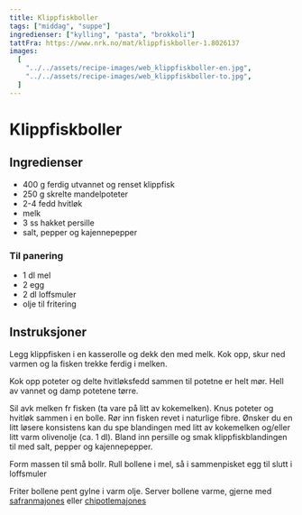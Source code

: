 ```yaml
---
title: Klippfiskboller
tags: ["middag", "suppe"]
ingredienser: ["kylling", "pasta", "brokkoli"]
tattFra: https://www.nrk.no/mat/klippfiskboller-1.8026137
images:
  [
    "../../assets/recipe-images/web_klippfiskboller-en.jpg",
    "../../assets/recipe-images/web_klippfiskboller-to.jpg",
  ]
---
```


# Klippfiskboller

## Ingredienser

- 400 g ferdig utvannet og renset klippfisk
- 250 g skrelte mandelpoteter
- 2-4 fedd hvitløk
- melk
- 3 ss hakket persille
- salt, pepper og kajennepepper

### Til panering

- 1 dl mel
- 2 egg
- 2 dl loffsmuler
- olje til fritering

## Instruksjoner

Legg klippfisken i en kasserolle og dekk den med melk. Kok opp, skur ned varmen og la fisken trekke ferdig i melken.

Kok opp poteter og delte hvitløksfedd sammen til potetne er helt mør. Hell av vannet og damp potetene tørre.

Sil avk melken fr fisken (ta vare på litt av kokemelken). Knus poteter og hvitløk sammen i en bolle. Rør inn fisken revet i naturlige fibre. Ønsker du en litt løsere konsistens kan du spe blandingen med litt av kokemelken og/eller litt varm olivenolje (ca. 1 dl). Bland inn persille og smak klippfiskblandingen til med salt, pepper og kajennepepper.

Form massen til små bollr. Rull bollene i mel, så i sammenpisket egg til slutt i loffsmuler

Friter bollene pent gylne i varm olje. Server bollene varme, gjerne med [safranmajones](./safranmajones) eller [chipotlemajones](./chipotlemajones)
